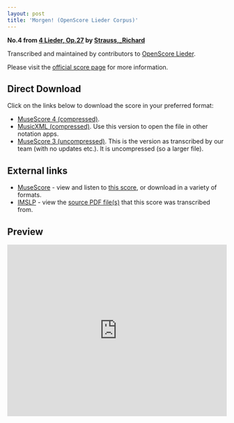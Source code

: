 ```yaml
---
layout: post
title: 'Morgen! (OpenScore Lieder Corpus)'
---
```


__No.4 from [4 Lieder, Op.27](https://fourscoreandmore.org/openscore/lieder/Strauss,_Richard/4_Lieder,_Op.27/) by [Strauss,_Richard](https://fourscoreandmore.org/openscore/lieder/Strauss,_Richard)__

Transcribed and maintained by contributors to [OpenScore Lieder].

Please visit the [official score page] for more information.

[official score page]: https://musescore.com/openscore-lieder-corpus/scores/6199578
[OpenScore Lieder]: https://musescore.com/openscore-lieder-corpus

## Direct Download

Click on the links below to download the score in your preferred format:
- [MuseScore 4 (compressed)](https://github.com/openscore/lieder/blob/main/scores/Strauss,_Richard/4_Lieder,_Op.27/4_Morgen!/lc6199578.mscz?raw=true).
- [MusicXML (compressed)](https://github.com/openscore/lieder/blob/main/scores/Strauss,_Richard/4_Lieder,_Op.27/4_Morgen!/lc6199578.mxl?raw=true). Use this version to open the file in other notation apps.
- [MuseScore 3 (uncompressed)](https://github.com/openscore/lieder/blob/main/scores/Strauss,_Richard/4_Lieder,_Op.27/4_Morgen!/lc6199578.mscx?raw=true). This is the version as transcribed by our team (with no updates etc.). It is uncompressed (so a larger file).

## External links

- [MuseScore] - view and listen to [this score][MuseScore], or download in a variety of formats.
- [IMSLP] - view the [source PDF file(s)][IMSLP] that this score was transcribed from.

[MuseScore]: https://musescore.com/score/6199578
[IMSLP]: https://imslp.org/wiki/Special:ReverseLookup/135548

## Preview

<iframe width="100%" height="394" src="https://musescore.com/openscore-lieder-corpus/scores/6199578/embed" frameborder="0" allowfullscreen allow="autoplay; fullscreen"></iframe>
